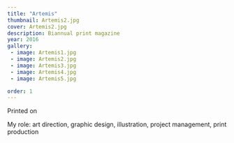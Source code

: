 ```yaml
---
title: "Artemis"
thumbnail: Artemis2.jpg
cover: Artemis2.jpg
description: Biannual print magazine
year: 2016
gallery:
 - image: Artemis1.jpg
 - image: Artemis2.jpg
 - image: Artemis3.jpg
 - image: Artemis4.jpg
 - image: Artemis5.jpg

order: 1
---
```


Printed on

My role: art direction, graphic design, illustration, project management, print production
